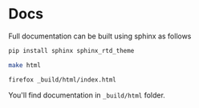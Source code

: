 # Docs

Full documentation can be built using sphinx as follows

```bash
pip install sphinx sphinx_rtd_theme

make html

firefox _build/html/index.html
```

You'll find documentation in `_build/html` folder.

